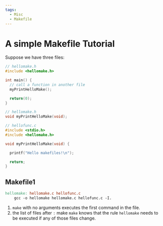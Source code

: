 ```yaml
---
tags:
  - Misc
  - Makefile
---
```


# A simple Makefile Tutorial

Suppose we have three files:

```c
// hellomake.h
#include <hellomake.h>

int main() {
  // call a function in another file
  myPrintHelloMake();

  return(0);
}
```

```c
// hellomake.h
void myPrintHelloMake(void);
```

```c
// hellofunc.c
#include <stdio.h>
#include <hellomake.h>

void myPrintHelloMake(void) {

  printf("Hello makefiles!\n");

  return;
}
```

## Makefile1

```makefile
hellomake: hellomake.c hellofunc.c
    gcc -o hellomake hellomake.c hellofunc.c -I.
```

1. `make` with no arguments executes the first command in the file.
2. the list of files after `:` make `make` knows that the rule `hellomake` needs to be executed if any of those files change.
